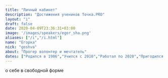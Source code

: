 ```yaml
---
title: "Личный кабинет"
description: "Достижения учеников Точка.PRO"
layout: "i"
draft: false
date: 2020-04-09T23:36:31+03:00
image: '/images/speakers/egor_sha.png'
aliases: ["/i","/i.html"]
name: "Егорка"
nick: "goshva"
about: "Прогер волонтер и мечтатель"
dates: ["Родился в 1986","Учился с 2010","Работал по 2020","Пригодился в 2021"]
---
```

о себе в свободной форме